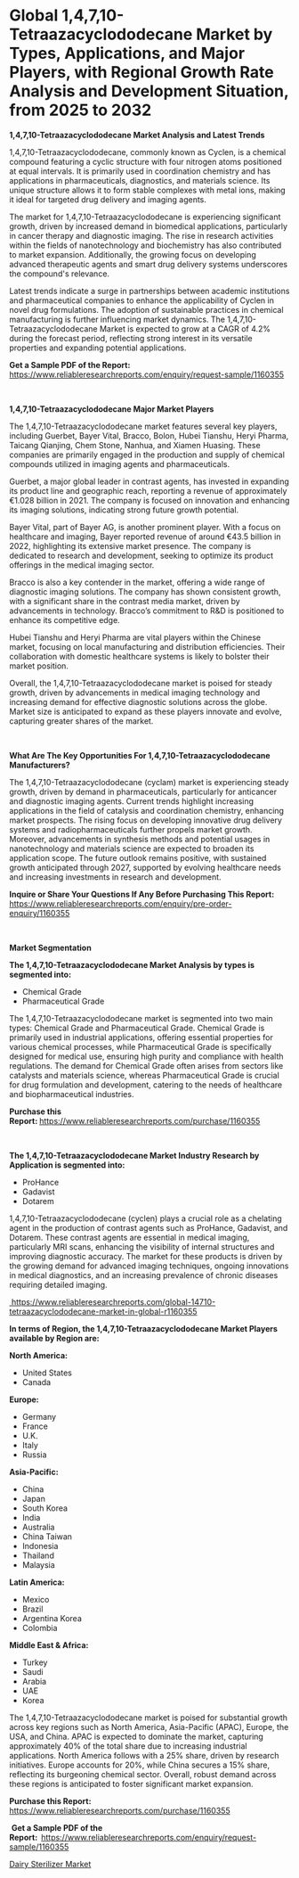 <p><h1>Global 1,4,7,10-Tetraazacyclododecane Market by Types, Applications, and Major Players, with Regional Growth Rate Analysis and Development Situation, from 2025 to 2032</h1></p><p><strong>1,4,7,10-Tetraazacyclododecane Market Analysis and Latest Trends</strong></p>
<p><p>1,4,7,10-Tetraazacyclododecane, commonly known as Cyclen, is a chemical compound featuring a cyclic structure with four nitrogen atoms positioned at equal intervals. It is primarily used in coordination chemistry and has applications in pharmaceuticals, diagnostics, and materials science. Its unique structure allows it to form stable complexes with metal ions, making it ideal for targeted drug delivery and imaging agents.</p><p>The market for 1,4,7,10-Tetraazacyclododecane is experiencing significant growth, driven by increased demand in biomedical applications, particularly in cancer therapy and diagnostic imaging. The rise in research activities within the fields of nanotechnology and biochemistry has also contributed to market expansion. Additionally, the growing focus on developing advanced therapeutic agents and smart drug delivery systems underscores the compound's relevance.</p><p>Latest trends indicate a surge in partnerships between academic institutions and pharmaceutical companies to enhance the applicability of Cyclen in novel drug formulations. The adoption of sustainable practices in chemical manufacturing is further influencing market dynamics. The 1,4,7,10-Tetraazacyclododecane Market is expected to grow at a CAGR of 4.2% during the forecast period, reflecting strong interest in its versatile properties and expanding potential applications.</p></p>
<p><strong>Get a Sample PDF of the Report:&nbsp;</strong> <a href="https://www.reliableresearchreports.com/enquiry/request-sample/1160355?utm_campaign=3585&utm_medium=2&utm_source=Github&utm_content=ia&utm_term=22032025&utm_id=14710-tetraazacyclododecane">https://www.reliableresearchreports.com/enquiry/request-sample/1160355</a></p>
<p>&nbsp;</p>
<p><strong>1,4,7,10-Tetraazacyclododecane Major Market Players</strong></p>
<p><p>The 1,4,7,10-Tetraazacyclododecane market features several key players, including Guerbet, Bayer Vital, Bracco, Bolon, Hubei Tianshu, Heryi Pharma, Taicang Qianjing, Chem Stone, Nanhua, and Xiamen Huasing. These companies are primarily engaged in the production and supply of chemical compounds utilized in imaging agents and pharmaceuticals.</p><p>Guerbet, a major global leader in contrast agents, has invested in expanding its product line and geographic reach, reporting a revenue of approximately €1.028 billion in 2021. The company is focused on innovation and enhancing its imaging solutions, indicating strong future growth potential.</p><p>Bayer Vital, part of Bayer AG, is another prominent player. With a focus on healthcare and imaging, Bayer reported revenue of around €43.5 billion in 2022, highlighting its extensive market presence. The company is dedicated to research and development, seeking to optimize its product offerings in the medical imaging sector.</p><p>Bracco is also a key contender in the market, offering a wide range of diagnostic imaging solutions. The company has shown consistent growth, with a significant share in the contrast media market, driven by advancements in technology. Bracco’s commitment to R&D is positioned to enhance its competitive edge.</p><p>Hubei Tianshu and Heryi Pharma are vital players within the Chinese market, focusing on local manufacturing and distribution efficiencies. Their collaboration with domestic healthcare systems is likely to bolster their market position.</p><p>Overall, the 1,4,7,10-Tetraazacyclododecane market is poised for steady growth, driven by advancements in medical imaging technology and increasing demand for effective diagnostic solutions across the globe. Market size is anticipated to expand as these players innovate and evolve, capturing greater shares of the market.</p></p>
<p>&nbsp;</p>
<p><strong>What Are The Key Opportunities For 1,4,7,10-Tetraazacyclododecane Manufacturers?</strong></p>
<p><p>The 1,4,7,10-Tetraazacyclododecane (cyclam) market is experiencing steady growth, driven by demand in pharmaceuticals, particularly for anticancer and diagnostic imaging agents. Current trends highlight increasing applications in the field of catalysis and coordination chemistry, enhancing market prospects. The rising focus on developing innovative drug delivery systems and radiopharmaceuticals further propels market growth. Moreover, advancements in synthesis methods and potential usages in nanotechnology and materials science are expected to broaden its application scope. The future outlook remains positive, with sustained growth anticipated through 2027, supported by evolving healthcare needs and increasing investments in research and development.</p></p>
<p><strong>Inquire or Share Your Questions If Any Before Purchasing This Report:</strong> <a href="https://www.reliableresearchreports.com/enquiry/pre-order-enquiry/1160355?utm_campaign=3585&utm_medium=2&utm_source=Github&utm_content=ia&utm_term=22032025&utm_id=14710-tetraazacyclododecane">https://www.reliableresearchreports.com/enquiry/pre-order-enquiry/1160355</a></p>
<p>&nbsp;</p>
<p><strong>Market Segmentation</strong></p>
<p><strong>The 1,4,7,10-Tetraazacyclododecane Market Analysis by types is segmented into:</strong></p>
<p><ul><li>Chemical Grade</li><li>Pharmaceutical Grade</li></ul></p>
<p><p>The 1,4,7,10-Tetraazacyclododecane market is segmented into two main types: Chemical Grade and Pharmaceutical Grade. Chemical Grade is primarily used in industrial applications, offering essential properties for various chemical processes, while Pharmaceutical Grade is specifically designed for medical use, ensuring high purity and compliance with health regulations. The demand for Chemical Grade often arises from sectors like catalysts and materials science, whereas Pharmaceutical Grade is crucial for drug formulation and development, catering to the needs of healthcare and biopharmaceutical industries.</p></p>
<p><strong>Purchase this Report:&nbsp;</strong><a href="https://www.reliableresearchreports.com/purchase/1160355?utm_campaign=3585&utm_medium=2&utm_source=Github&utm_content=ia&utm_term=22032025&utm_id=14710-tetraazacyclododecane">https://www.reliableresearchreports.com/purchase/1160355</a></p>
<p>&nbsp;</p>
<p><strong>The 1,4,7,10-Tetraazacyclododecane Market Industry Research by Application is segmented into:</strong></p>
<p><ul><li>ProHance</li><li>Gadavist</li><li>Dotarem</li></ul></p>
<p><p>1,4,7,10-Tetraazacyclododecane (cyclen) plays a crucial role as a chelating agent in the production of contrast agents such as ProHance, Gadavist, and Dotarem. These contrast agents are essential in medical imaging, particularly MRI scans, enhancing the visibility of internal structures and improving diagnostic accuracy. The market for these products is driven by the growing demand for advanced imaging techniques, ongoing innovations in medical diagnostics, and an increasing prevalence of chronic diseases requiring detailed imaging.</p></p>
<p><a href="https://www.reliableresearchreports.com/global-14710-tetraazacyclododecane-market-in-global-r1160355?utm_campaign=3585&utm_medium=2&utm_source=Github&utm_content=ia&utm_term=22032025&utm_id=14710-tetraazacyclododecane">&nbsp;https://www.reliableresearchreports.com/global-14710-tetraazacyclododecane-market-in-global-r1160355</a></p>
<p><strong>In terms of Region, the 1,4,7,10-Tetraazacyclododecane Market Players available by Region are:</strong></p>
<p>
    <p> <strong> North America: </strong>
        <ul>
            <li>United States</li>
            <li>Canada</li>
        </ul>
        </p> 
    <p> <strong> Europe: </strong>
        <ul>
            <li>Germany</li>
            <li>France</li>
            <li>U.K.</li>
            <li>Italy</li>
            <li>Russia</li>
        </ul>
        </p> 
    <p> <strong> Asia-Pacific: </strong>
        <ul>
            <li>China</li>
            <li>Japan</li>
            <li>South Korea</li>
            <li>India</li>
            <li>Australia</li>
            <li>China Taiwan</li>
            <li>Indonesia</li>
            <li>Thailand</li>
            <li>Malaysia</li>
        </ul>
        </p> 
    <p> <strong> Latin America: </strong>
        <ul>
            <li>Mexico</li>
            <li>Brazil</li>
            <li>Argentina Korea</li>
            <li>Colombia</li>
        </ul>
        </p> 
    <p> <strong> Middle East & Africa: </strong>
        <ul>
            <li>Turkey</li>
            <li>Saudi</li>
            <li>Arabia</li>
            <li>UAE</li>
            <li>Korea</li>
        </ul>
    </p>
    </p>
<p><p>The 1,4,7,10-Tetraazacyclododecane market is poised for substantial growth across key regions such as North America, Asia-Pacific (APAC), Europe, the USA, and China. APAC is expected to dominate the market, capturing approximately 40% of the total share due to increasing industrial applications. North America follows with a 25% share, driven by research initiatives. Europe accounts for 20%, while China secures a 15% share, reflecting its burgeoning chemical sector. Overall, robust demand across these regions is anticipated to foster significant market expansion.</p></p>
<p><strong>Purchase this Report: </strong><a href="https://www.reliableresearchreports.com/purchase/1160355?utm_campaign=3585&utm_medium=2&utm_source=Github&utm_content=ia&utm_term=22032025&utm_id=14710-tetraazacyclododecane">https://www.reliableresearchreports.com/purchase/1160355</a></p>
<p>&nbsp;<strong>Get a Sample PDF of the Report:&nbsp;&nbsp;</strong><a href="https://www.reliableresearchreports.com/enquiry/request-sample/1160355?utm_campaign=3585&utm_medium=2&utm_source=Github&utm_content=ia&utm_term=22032025&utm_id=14710-tetraazacyclododecane">https://www.reliableresearchreports.com/enquiry/request-sample/1160355</a></p>
<p><strong></strong></p>
<p><p><a href="https://github.com/syiqvanyo/Market-Research-Report-List-1/blob/main/dairy-sterilizer-market.md?utm_campaign=3585&utm_medium=2&utm_source=Github&utm_content=ia&utm_term=22032025&utm_id=14710-tetraazacyclododecane">Dairy Sterilizer Market</a></p></p>